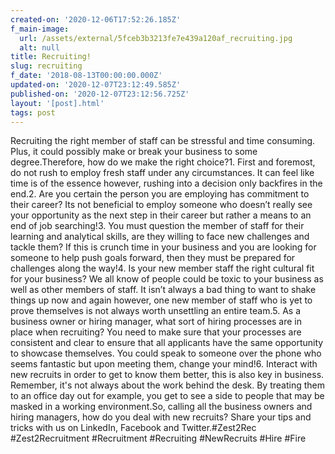 ```yaml
---
created-on: '2020-12-06T17:52:26.185Z'
f_main-image:
  url: /assets/external/5fceb3b3213fe7e439a120af_recruiting.jpg
  alt: null
title: Recruiting!
slug: recruiting
f_date: '2018-08-13T00:00:00.000Z'
updated-on: '2020-12-07T23:12:49.585Z'
published-on: '2020-12-07T23:12:56.725Z'
layout: '[post].html'
tags: post
---
```


Recruiting the right member of staff can be stressful and time consuming. Plus, it could possibly make or break your business to some degree.Therefore, how do we make the right choice?1. First and foremost, do not rush to employ fresh staff under any circumstances. It can feel like time is of the essence however, rushing into a decision only backfires in the end.2. Are you certain the person you are employing has commitment to their career? Its not beneficial to employ someone who doesn’t really see your opportunity as the next step in their career but rather a means to an end of job searching!3. You must question the member of staff for their learning and analytical skills, are they willing to face new challenges and tackle them? If this is crunch time in your business and you are looking for someone to help push goals forward, then they must be prepared for challenges along the way!4. Is your new member staff the right cultural fit for your business? We all know of people could be toxic to your business as well as other members of staff. It isn’t always a bad thing to want to shake things up now and again however, one new member of staff who is yet to prove themselves is not always worth unsettling an entire team.5. As a business owner or hiring manager, what sort of hiring processes are in place when recruiting? You need to make sure that your processes are consistent and clear to ensure that all applicants have the same opportunity to showcase themselves. You could speak to someone over the phone who seems fantastic but upon meeting them, change your mind!6. Interact with new recruits in order to get to know them better, this is also key in business. Remember, it's not always about the work behind the desk. By treating them to an office day out for example, you get to see a side to people that may be masked in a working environment.So, calling all the business owners and hiring managers, how do you deal with new recruits? Share your tips and tricks with us on LinkedIn, Facebook and Twitter.#Zest2Rec #Zest2Recruitment #Recruitment #Recruiting #NewRecruits #Hire #Fire
